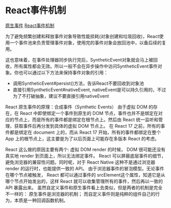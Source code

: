<!--
 * @Author: matiastang
 * @Date: 2022-07-20 15:15:06
 * @LastEditors: matiastang
 * @LastEditTime: 2022-07-20 16:42:49
 * @FilePath: /matias-javaScript/md/React/React事件机制.md
 * @Description: React事件机制
-->
# React事件机制

[原生事件](https://developer.mozilla.org/zh-CN/docs/Web/API/EventTarget)
[React事件机制](https://zhuanlan.zhihu.com/p/78669634)

为了避免频繁创建和释放事件对象导致性能损耗(对象创建和垃圾回收)，React使用一个事件池来负责管理事件对象，使用完的事件对象会放回池中，以备后续的复用。

这也意味着，在事件处理器同步执行完后，SyntheticEvent对象就会马上被回收，所有属性都会无效。所以一般不会在异步操作中访问SyntheticEvent事件对象。你也可以通过以下方法来保持事件对象的引用：

* 调用SyntheticEvent#persist()方法，告诉React不要回收到对象池
* 直接引用SyntheticEvent#nativeEvent, nativeEvent是可以持久引用的，不过为了不打破抽象，建议不要直接引用nativeEvent

React 原生事件的原理：合成事件（Synthetic Events）
由于虚拟 DOM 的存在，在 React 中即使绑定一个事件到原生的 DOM 节点，事件也并不是绑定在对应的节点上，而是所有的事件都是绑定在根节点上。然后由 React 统一监听和管理，获取事件后再分发到具体的虚拟 DOM 节点上。
在 React 17 之前，所有的事件都是绑定在 document 上的，而从 React 17 开始，所有的事件都绑定在整个 App 上的根节点上，这主要是为了以后页面上可能存在多版本 React 的考虑。

React 这么做的原因主要有两个:
虚拟 DOM render 的时候， DOM 很可能还没有真实地 render 到页面上，所以无法绑定事件。
React 可以屏蔽底层事件的细节，避免浏览器的兼容性问题。同时呢，对于 React Native 这种不是通过浏览器 render 的运行时，也能提供一致的 API。
由于浏览器事件的冒泡模型。无论事件在哪个节点被触发， React 都可以通过事件的 srcElement这个属性，知道它是从哪个节点开始发出的，这样 React 就可以收集管理所有的事件，然后再以一致的 API 暴露出来。
虽然自定义事件和原生事件看上去类似，但是两者的机制是完全不一样的：
原生事件是浏览器的机制；
而自定义事件则是纯粹的组件自己的行为，本质是一种回调函数机制。